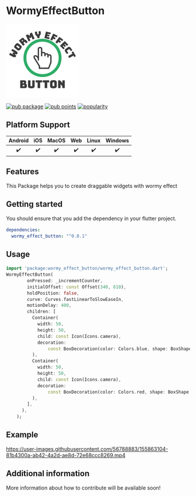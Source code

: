 # WormyEffectButton
<img src="logo.png" alt="drawing" width="200"/>

[![pub package](https://img.shields.io/pub/v/wormy_effect_button.svg)](https://pub.dev/packages/wormy_effect_button)
[![pub points](https://badges.bar/wormy_effect_button/pub%20points)](https://pub.dev/packages/wormy_effect_button/score)
[![popularity](https://badges.bar/wormy_effect_button/popularity)](https://pub.dev/packages/wormy_effect_button/score)

## Platform Support

| Android | iOS | MacOS | Web | Linux | Windows |
| :-----: | :-: | :---: | :-: | :---: | :-----: |
|   ✔️    | ✔️  |  ✔️   | ✔️  |  ✔️   |   ✔️    |

## Features

This Package helps you to create draggable widgets with wormy effect

## Getting started

You should ensure that you add the dependency in your flutter project.
```yaml
dependencies:
  wormy_effect_button: "^0.0.1"
```
## Usage

```dart
import 'package:wormy_effect_button/wormy_effect_button.dart';
WormyEffectButton(
        onPressed: _incrementCounter,
        initialOffset: const Offset(340, 610),
        holdPosition: false,
        curve: Curves.fastLinearToSlowEaseIn,
        motionDelay: 400,
        children: [
          Container(
            width: 50,
            height: 50,
            child: const Icon(Icons.camera),
            decoration:
                const BoxDecoration(color: Colors.blue, shape: BoxShape.circle),
          ),
          Container(
            width: 50,
            height: 50,
            child: const Icon(Icons.camera),
            decoration:
                const BoxDecoration(color: Colors.red, shape: BoxShape.circle),
          ),
        ],
      ),
    );
```
## Example

https://user-images.githubusercontent.com/56788883/155863104-81b4300a-ab42-4a2d-ae8d-72e68ccc8269.mp4


## Additional information

More information about how to contribute will be available soon!
